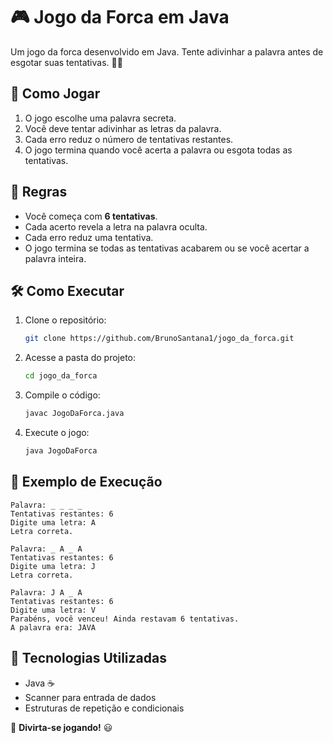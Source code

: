 # 🎮 Jogo da Forca em Java

Um jogo da forca desenvolvido em Java. Tente adivinhar a palavra antes de esgotar suas tentativas. 🕵️‍♂️

## 🚀 Como Jogar

1. O jogo escolhe uma palavra secreta.
2. Você deve tentar adivinhar as letras da palavra.
3. Cada erro reduz o número de tentativas restantes.
4. O jogo termina quando você acerta a palavra ou esgota todas as tentativas.

## 📜 Regras

- Você começa com **6 tentativas**.
- Cada acerto revela a letra na palavra oculta.
- Cada erro reduz uma tentativa.
- O jogo termina se todas as tentativas acabarem ou se você acertar a palavra inteira.

## 🛠️ Como Executar

1. Clone o repositório:
   ```bash
   git clone https://github.com/BrunoSantana1/jogo_da_forca.git
   ```
2. Acesse a pasta do projeto:
   ```bash
   cd jogo_da_forca
   ```
3. Compile o código:
   ```bash
   javac JogoDaForca.java
   ```
4. Execute o jogo:
   ```bash
   java JogoDaForca
   ```

## 📌 Exemplo de Execução
```
Palavra: _ _ _ _
Tentativas restantes: 6
Digite uma letra: A
Letra correta.

Palavra: _ A _ A
Tentativas restantes: 6
Digite uma letra: J
Letra correta.

Palavra: J A _ A
Tentativas restantes: 6
Digite uma letra: V
Parabéns, você venceu! Ainda restavam 6 tentativas.
A palavra era: JAVA
```

## 📖 Tecnologias Utilizadas

- Java ☕
- Scanner para entrada de dados
- Estruturas de repetição e condicionais

📌 **Divirta-se jogando!** 😃

